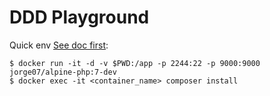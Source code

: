 DDD Playground
===

Quick env [See doc first](https://hub.docker.com/r/jorge07/alpine-php/):

    $ docker run -it -d -v $PWD:/app -p 2244:22 -p 9000:9000 jorge07/alpine-php:7-dev
    $ docker exec -it <container_name> composer install
